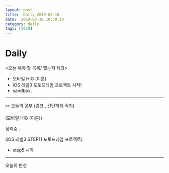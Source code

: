 ```yaml
---
layout: post
title:  Daily 2019-03-18
date:  2019-03-18 10:30:30
category: daily
tags: [2019]
---
```


# Daily

<오늘 해야 할 목록/ 했는지 체크>

- 모바일 HIG (이론)
- iOS 레벨3 포토프레임 프로젝트 시작!
- sandbox, 

------

✏️ 오늘의 공부 (링크 , 간단하게 적기)

(모바일 HIG (이론))

정리중...

(iOS 레벨3 STEP11 포토프레임 프로젝트)

- step5 시작

------

오늘의 반성

> 